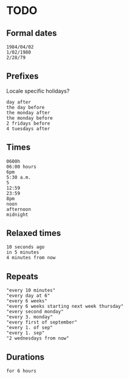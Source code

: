 # TODO

## Formal dates

```
1984/04/02
1/02/1980
2/28/79
```

## Prefixes

Locale specific holidays?

```
day after
the day before
the monday after
the monday before
2 fridays before
4 tuesdays after
```

## Times

```
0600h
06:00 hours
6pm
5:30 a.m.
5
12:59
23:59
8pm
noon
afternoon
midnight
```

## Relaxed times ##

```
10 seconds ago
in 5 minutes
4 minutes from now
```

## Repeats

```
"every 10 minutes"
"every day at 6"
"every 6 weeks"
"every 6 weeks starting next week thursday"
"every second monday"
"every 3. monday"
"every first of september"
"every 1. of sep"
"every 1. sep"
"2 wednesdays from now"
```

## Durations

```
for 6 hours
```
